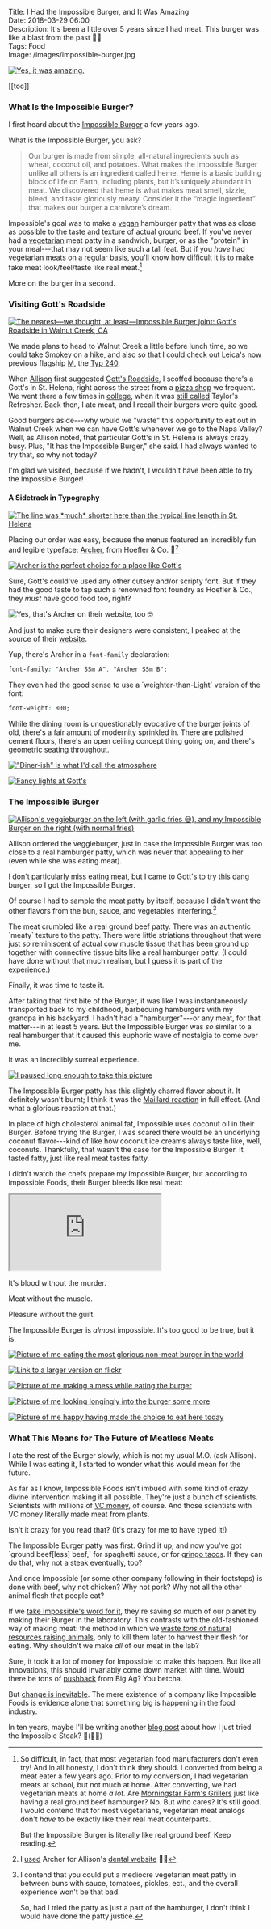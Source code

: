 Title: I Had the Impossible Burger, and It Was Amazing  
Date: 2018-03-29 06:00  
Description: It's been a little over 5 years since I had meat. This burger was like a blast from the past 🚀🍔  
Tags: Food  
Image: /images/impossible-burger.jpg  

[![Yes, it was amazing.][1]][2]

[[toc]]

### What Is the Impossible Burger?

I first heard about the [Impossible Burger][3] a few years ago.

What is the Impossible Burger, you ask?

> Our burger is made from simple, all-natural ingredients such as wheat, coconut oil, and potatoes. What makes the Impossible Burger unlike all others is an ingredient called heme. Heme is a basic building block of life on Earth, including plants, but it’s uniquely abundant in meat. We discovered that heme is what makes meat smell, sizzle, bleed, and taste gloriously meaty. Consider it the “magic ingredient” that makes our burger a carnivore’s dream.

Impossible's goal was to make a [vegan][4] hamburger patty that was as close as possible to the taste and texture of actual ground beef. If you've never had a [vegetarian][5] meat patty in a sandwich, burger, or as the "protein" in your meal---that may not seem like such a tall feat. But if you *have* had vegetarian meats on a [regular basis][6], you'll know how difficult it is to make fake meat look/feel/taste like real meat.[^1]

More on the burger in a second.

### Visiting Gott's Roadside

[![The nearest—we thought, at least—Impossible Burger joint\: Gott's Roadside in Walnut Creek, CA][7]][8]

We made plans to head to Walnut Creek a little before lunch time, so we could take [Smokey][9] on a hike, and also so that I could [check out][10] Leica's [now][11] previous flagship [M][12], the [Typ 240][13].

When [Allison][14] first suggested [Gott's Roadside][15], I scoffed because there's a Gott's in St. Helena, right across the street from a [pizza shop][16] we frequent. We went there a few times in [college][17], when it was [still called][18] Taylor's Refresher. Back then, I ate meat, and I recall their burgers were quite good.

Good burgers aside---why would we "waste" this opportunity to eat out in Walnut Creek when we can have Gott's whenever we go to the Napa Valley? Well, as Allison noted, that particular Gott's in St. Helena is always crazy busy. Plus, "It has the Impossible Burger," she said. I had always wanted to try that, so why not today?

I'm glad we visited, because if we hadn't, I wouldn't have been able to try the Impossible Burger!

#### A Sidetrack in Typography

[![The line was \*much\* shorter here than the typical line length in St. Helena][19]][20]

Placing our order was easy, because the menus featured an incredibly fun and legible typeface: [Archer][21], from Hoefler & Co. 🤗[^2]

[![Archer is the perfect choice for a place like Gott's][22]][23]

Sure, Gott's could've used any other cutsey and/or scripty font. But if they had the good taste to tap such a renowned font foundry as Hoefler & Co., they *must* have good food too, right?

![Yes, that's Archer on their website, too 🤓][24]

And just to make sure their designers were consistent, I peaked at the source of their [website][25].

Yup, there's Archer in a `font-family` declaration:

```css
font-family: "Archer SSm A", "Archer SSm B";
```

They even had the good sense to use a \`weighter-than-Light\` version of the font:

```css
font-weight: 800;
```

While the dining room is unquestionably evocative of the burger joints of old, there's a fair amount of modernity sprinkled in. There are polished cement floors, there's an open ceiling concept thing going on, and there's geometric seating throughout.

[!["Diner-ish" is what I'd call the atmosphere][26]][27]

[![Fancy lights at Gott's][28]][29]

### The Impossible Burger

[![Allison's veggieburger on the left \(with garlic fries 😆\), and my Impossible Burger on the right \(with normal fries\)][30]][31]

Allison ordered the veggieburger, just in case the Impossible Burger was too close to a real hamburger patty, which was never that appealing to her (even while she was eating meat).

I don't particularly miss eating meat, but I came to Gott's to try this dang burger, so I got the Impossible Burger.

Of course I had to sample the meat patty by itself, because I didn't want the other flavors from the bun, sauce, and vegetables interfering.[^3]

The meat crumbled like a real ground beef patty. There was an authentic \`meaty\` texture to the patty. There were little striations throughout that were just *so* reminiscent of actual cow muscle tissue that has been ground up together with connective tissue bits like a real hamburger patty. (I could have done without that much realism, but I guess it is part of the experience.)

Finally, it was time to taste it.

After taking that first bite of the Burger, it was like I was instantaneously transported back to my childhood, barbecuing hamburgers with my grandpa in his backyard. I hadn't had a "hamburger"---or any meat, for that matter---in at least 5 years. But the Impossible Burger was *so* similar to a real hamburger that it caused this euphoric wave of nostalgia to come over me.

It was an incredibly surreal experience.

[![I paused long enough to take this picture][32]][33]

The Impossible Burger patty has this slightly charred flavor about it. It definitely wasn't burnt; I think it was the [Maillard reaction][34] in full effect. (And what a glorious reaction at that.)

In place of high cholesterol animal fat, Impossible uses coconut oil in their Burger. Before trying the Burger, I was scared there would be an underlying coconut flavor---kind of like how coconut ice creams always taste like, well, coconuts. Thankfully, that wasn't the case for the Impossible Burger. It tasted fatty, just like real meat tastes fatty.

I didn't watch the chefs prepare my Impossible Burger, but according to Impossible Foods, their Burger bleeds like real meat:

<iframe class="radius" src="https://www.youtube-nocookie.com/embed/hvMCHCJkyJg" allow="autoplay; encrypted-media" allowfullscreen></iframe>

It's blood without the murder.

Meat without the muscle.

Pleasure without the guilt.

The Impossible Burger is *almost* impossible. It's too good to be true, but it is.

[![][35]][36]

[![][37]][38]

[![][39]][40]

[![][41]][42]

[![][43]][44]

### What This Means for The Future of Meatless Meats

I ate the rest of the Burger slowly, which is not my usual M.O. (ask Allison). While I was eating it, I started to wonder what this would mean for the future.

As far as I know, Impossible Foods isn't imbued with some kind of crazy divine intervention making it all possible. They're just a bunch of scientists. Scientists with millions of [VC money][45], of course. And those scientists with VC money literally made meat from plants.

Isn't it crazy for you read that? (It's crazy for me to have typed it!)

The Impossible Burger patty was first. Grind it up, and now you've got \`ground beef[less] beef,\` for spaghetti sauce, or for [gringo tacos][46]. If they can do that, why not a steak eventually, too?

And once Impossible (or some other company following in their footsteps) is done with beef, why not chicken? Why not pork? Why not all the other animal flesh that people eat?

If we [take Impossible's word for it][47], they're saving *so* much of our planet by making their Burger in the laboratory. This contrasts with the old-fashioned way of making meat: the method in which we [waste *tons* of natural resources raising animals][48], only to kill them later to harvest their flesh for eating. Why shouldn't we make *all* of our meat in the lab?

Sure, it took it a lot of money for Impossible to make this happen. But like all innovations, this should invariably come down market with time. Would there be tons of [pushback][49] from Big Ag? You betcha.

But [change is inevitable][50]. The mere existence of a company like Impossible Foods is evidence alone that something big is happening in the food industry.

In ten years, maybe I'll be writing another [blog post][51] about how I just tried the Impossible Steak? 🥩(🚫🐮)

[1]: /images/impossible-burger.jpg "Picture of the most scientific culinary product"
[2]: https://www.flickr.com/photos/toniwonkanobi/41041875911/in/album-72157694944240145/ "Link to the image on flickr \(with EXIF data and stuff too\)"
[3]: https://www.impossiblefoods.com/burger/ "Link to the Impossible Foods Burger"
[4]: https://en.wikipedia.org/wiki/Veganism "Wikipedia link to \"Veganism\""
[5]: https://en.wikipedia.org/wiki/Vegetarianism "Wikipedia link to \"Vegetarianism\""
[6]: http://www.latimes.com/health/la-he-blue-zone-loma-linda-20150711-story.html "LA Times article about Loma Linda's \"Blue Zone\""
[7]: /images/gotts-walnut-creek.jpg "Picture of Gott's Roadside in Walnut Creek, CA"
[8]: https://www.flickr.com/photos/toniwonkanobi/41041878051/in/album-72157694944240145/ "Link to a larger picture on flickr"
[9]: http://smokeythedingo.dog "Smokey's website"
[10]: https://www.instagram.com/p/Bgz_G-LnDPl/?taken-by=toniwonkanobi "Link to my Instagram post showcasing me playing with the M240, M10, SL, Summilux 50mm, APO-Summicron 50mm, and Noctilux 0.95"
[11]: http://craigmod.com/roden/013/#the-leica-m10 "Craig Mod's 'review' of the new Leica M10"
[12]: https://en.wikipedia.org/wiki/Leica_M-mount "Wikipedia entry on the Leica M-mount system of lenses and cameras"
[13]: https://faisal.studio/blog/two-months-with-a-leica-m-240 "Faisal Yaqub's review of the Leica M240"
[14]: http://autumnsoul.net "Allison's website"
[15]: http://gotts.com "Gott's Roadside"
[16]: http://pizzeriatravigne.com "Pizzeria Tra Vigne"
[17]: http://puc.edu "Link to Pacific Union College"
[18]: https://www.sfgate.com/bayarea/article/Taylor-s-Refresher-name-change-draws-family-ire-3269322.php "Link to a page explaining the name change from \"Taylor's Refresher\" to \"Gott's Roadside\""
[19]: /images/ordering-at-gotts.jpg "Waiting in line at Gott's"
[20]: https://www.flickr.com/photos/toniwonkanobi/40333176224/in/album-72157694944240145/ "Link to this picture on flickr"
[21]: https://www.typography.com/fonts/archer/overview "Link to H&Co's Archer typeface"
[22]: /images/gotts-archer.jpg "Photo of the menu at Gott's, demonstrating their font of choice, \"Archer\""
[23]: https://www.flickr.com/photos/toniwonkanobi/40999938662/in/album-72157694944240145/ "Link to a larger version on flickr"
[24]: /images/h&co-archer-at-gotts.jpeg "Screenshot of the Web Inspector for Gott's website, showing Archer as the typeface"
[25]: http://www.gotts.com/css/style.css "Gott's style sheet"
[26]: /images/gotts-dining-room.jpg "The \"dining room\" at Gott's"
[27]: https://www.flickr.com/photos/toniwonkanobi/40333175864/in/album-72157694944240145/ "Link to a larger version on flickr"
[28]: /images/gotts-lights.jpg "Image of the lights\/ceiling at Gott's"
[29]: https://www.flickr.com/photos/toniwonkanobi/40333175204/in/album-72157694944240145/ "Link to a larger version on flickr"
[30]: /images/veggieburger-left-and-impossible-burger-right.jpg "Image of Allison's and my burgers for lunch"
[31]: https://www.flickr.com/photos/toniwonkanobi/40333175114/in/album-72157694944240145/ "Link to a larger version on flickr"
[32]: /images/half-eaten-impossible-burger.jpg "A picture of a half-eaten Impossible Burger"
[33]: https://www.flickr.com/photos/toniwonkanobi/40333174794/in/album-72157694944240145/ "Link to a larger version on flickr"
[34]: https://en.wikipedia.org/wiki/Maillard_reaction "Wikipedia article on the 'Maillard reaction'"
[35]: /images/happy-to-eat-it.jpg "Picture of me eating the most glorious non-meat burger in the world"
[36]: https://www.flickr.com/photos/toniwonkanobi/40333174534/in/album-72157694944240145/ "Link to a larger version on flickr"
[37]: /images/admiring-the-impossible-burger.jpg "Link to a larger version on flickr"
[38]: https://www.flickr.com/photos/toniwonkanobi/40333174324/in/album-72157694944240145/ "Link to a larger version on flickr"
[39]: /images/messy-impossible-burger.jpg "Picture of me making a mess while eating the burger"
[40]: https://www.flickr.com/photos/toniwonkanobi/40999939032/in/album-72157694944240145/ "Link to a larger version on flickr"
[41]: /images/more-admiring-the-impossible-burger.jpg "Picture of me looking longingly into the burger some more"
[42]: https://www.flickr.com/photos/toniwonkanobi/40333174034/in/album-72157694944240145/ "Link to a larger version on flickr"
[43]: /images/such-a-good-choice-to-eat-here-today.jpg "Picture of me happy having made the choice to eat here today"
[44]: https://www.flickr.com/photos/toniwonkanobi/40999938452/in/album-72157694944240145/ "Link to a larger version on flickr"
[45]: https://techcrunch.com/2017/08/01/impossible-foods-just-raised-75-million-for-its-plant-based-burgers/ "TechCrunch article about Impossible Food's latest round of VC funding"
[46]: http://foodfascinations.blogspot.com/2011/12/gringo-tacos.html "Gringo tacos recipe"
[47]: https://medium.com/impossible-foods/the-mission-that-motivates-us-d4d7de61665 "Impossible Food's CEO Pat Brown, explaining their mission in a Medium piece"
[48]: http://science.time.com/2013/12/16/the-triple-whopper-environmental-impact-of-global-meat-production/ "Time piece on how raising animals for meat has detrimental effects on the environment"
[49]: https://en.wikipedia.org/wiki/Ag-gag "Wikipedia entry for ag-gag"
[50]: https://harvardmagazine.com/2017/07/the-rise-of-vegan-culture "Harvard Magazine piece on the increasing trend toward veganism"
[51]: /2028/3/27/i-had-the-impossible-steak-and-it-was-amazing "In anticipation of this proposed future, I've already created a link to that future blog post 😆"

[^1]: So difficult, in fact, that most vegetarian food manufacturers don't even try! And in all honesty, I don't think they should. I converted from being a meat eater a few years ago. Prior to my conversion, I had vegetarian meats at school, but not much at home. After converting, we had vegetarian meats at home *a lot.* Are [Morningstar Farm's Grillers][a] just like having a real ground beef hamburger? No. But who cares? It's still good. I would contend that for most vegetarians, vegetarian meat analogs don't *have* to be exactly like their real meat counterparts.

	But the Impossible Burger is literally like real ground beef. Keep reading.
[^2]: I [used][b] Archer for Allison's [dental website][c] 👍🏻
[^3]: I contend that you could put a mediocre vegetarian meat patty in between buns with sauce, tomatoes, pickles, ect., and the overall experience won't be that bad.

	So, had I tried the patty as just a part of the hamburger, I don't think I would have done the patty justice.

[a]: https://www.morningstarfarms.com/products/morningstar-farms-grillers-original-product.html "Link to Morningstar Farm's page for Grillers"
[b]: http://anthonycraig.me/portfolio#allisoncraigddscom "Link to my portfolio page"
[c]: http://allisoncraigdds.com "Link to Allison's dental website"